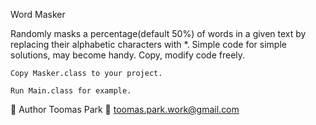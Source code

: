 Word Masker

Randomly masks a percentage(default 50%) of words in a given text by replacing their alphabetic characters with *.
Simple code for simple solutions, may become handy. Copy, modify code freely.

```
Copy Masker.class to your project.
```

```
Run Main.class for example.
```
👤 Author
Toomas Park
📧 toomas.park.work@gmail.com

